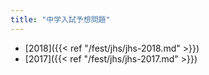 ```yaml
---
title: "中学入試予想問題"
---
```


* [2018]({{< ref "/fest/jhs/jhs-2018.md" >}})
* [2017]({{< ref "/fest/jhs/jhs-2017.md" >}})